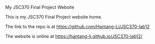 My JSC370 Final Project Website


This is my JSC370 Final Project website home. 

The link to the repo is at https://github.com/Hantang-Li/JSC370-lab12

The website is online at https://hantang-li.github.io/JSC370-lab12/
